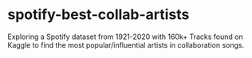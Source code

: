 # spotify-best-collab-artists
Exploring a Spotify dataset from 1921-2020 with 160k+ Tracks found on Kaggle to find the most popular/influential artists in collaboration songs.
